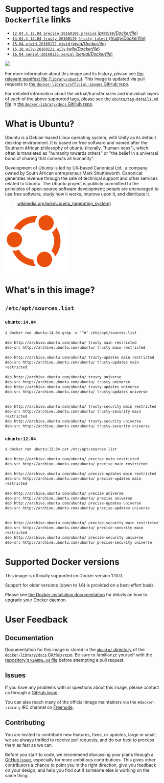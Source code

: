 # Supported tags and respective `Dockerfile` links

-	[`12.04.5`, `12.04`, `precise-20160108`, `precise` (*precise/Dockerfile*)](https://github.com/tianon/docker-brew-ubuntu-core/blob/e406914e5f648003dfe8329b512c30c9ad0d2f9c/precise/Dockerfile)
-	[`14.04.3`, `14.04`, `trusty-20160119`, `trusty`, `latest` (*trusty/Dockerfile*)](https://github.com/tianon/docker-brew-ubuntu-core/blob/e406914e5f648003dfe8329b512c30c9ad0d2f9c/trusty/Dockerfile)
-	[`15.04`, `vivid-20160122`, `vivid` (*vivid/Dockerfile*)](https://github.com/tianon/docker-brew-ubuntu-core/blob/e406914e5f648003dfe8329b512c30c9ad0d2f9c/vivid/Dockerfile)
-	[`15.10`, `wily-20160121`, `wily` (*wily/Dockerfile*)](https://github.com/tianon/docker-brew-ubuntu-core/blob/e406914e5f648003dfe8329b512c30c9ad0d2f9c/wily/Dockerfile)
-	[`16.04`, `xenial-20160125`, `xenial` (*xenial/Dockerfile*)](https://github.com/tianon/docker-brew-ubuntu-core/blob/e406914e5f648003dfe8329b512c30c9ad0d2f9c/xenial/Dockerfile)

[![](https://badge.imagelayers.io/ubuntu:latest.svg)](https://imagelayers.io/?images=ubuntu:12.04.5,ubuntu:14.04.3,ubuntu:15.04,ubuntu:15.10,ubuntu:16.04)

For more information about this image and its history, please see [the relevant manifest file (`library/ubuntu`)](https://github.com/docker-library/official-images/blob/master/library/ubuntu). This image is updated via pull requests to [the `docker-library/official-images` GitHub repo](https://github.com/docker-library/official-images).

For detailed information about the virtual/transfer sizes and individual layers of each of the above supported tags, please see [the `ubuntu/tag-details.md` file](https://github.com/docker-library/docs/blob/master/ubuntu/tag-details.md) in [the `docker-library/docs` GitHub repo](https://github.com/docker-library/docs).

# What is Ubuntu?

Ubuntu is a Debian-based Linux operating system, with Unity as its default desktop environment. It is based on free software and named after the Southern African philosophy of ubuntu (literally, "human-ness"), which often is translated as "humanity towards others" or "the belief in a universal bond of sharing that connects all humanity".

Development of Ubuntu is led by UK-based Canonical Ltd., a company owned by South African entrepreneur Mark Shuttleworth. Canonical generates revenue through the sale of technical support and other services related to Ubuntu. The Ubuntu project is publicly committed to the principles of open-source software development; people are encouraged to use free software, study how it works, improve upon it, and distribute it.

> [wikipedia.org/wiki/Ubuntu_(operating_system)](https://en.wikipedia.org/wiki/Ubuntu_%28operating_system%29)

![logo](https://raw.githubusercontent.com/docker-library/docs/01c12653951b2fe592c1f93a13b4e289ada0e3a1/ubuntu/logo.png)

# What's in this image?

## `/etc/apt/sources.list`

### `ubuntu:14.04`

```console
$ docker run ubuntu:14.04 grep -v '^#' /etc/apt/sources.list

deb http://archive.ubuntu.com/ubuntu/ trusty main restricted
deb-src http://archive.ubuntu.com/ubuntu/ trusty main restricted

deb http://archive.ubuntu.com/ubuntu/ trusty-updates main restricted
deb-src http://archive.ubuntu.com/ubuntu/ trusty-updates main restricted

deb http://archive.ubuntu.com/ubuntu/ trusty universe
deb-src http://archive.ubuntu.com/ubuntu/ trusty universe
deb http://archive.ubuntu.com/ubuntu/ trusty-updates universe
deb-src http://archive.ubuntu.com/ubuntu/ trusty-updates universe


deb http://archive.ubuntu.com/ubuntu/ trusty-security main restricted
deb-src http://archive.ubuntu.com/ubuntu/ trusty-security main restricted
deb http://archive.ubuntu.com/ubuntu/ trusty-security universe
deb-src http://archive.ubuntu.com/ubuntu/ trusty-security universe
```

### `ubuntu:12.04`

```console
$ docker run ubuntu:12.04 cat /etc/apt/sources.list

deb http://archive.ubuntu.com/ubuntu/ precise main restricted
deb-src http://archive.ubuntu.com/ubuntu/ precise main restricted

deb http://archive.ubuntu.com/ubuntu/ precise-updates main restricted
deb-src http://archive.ubuntu.com/ubuntu/ precise-updates main restricted

deb http://archive.ubuntu.com/ubuntu/ precise universe
deb-src http://archive.ubuntu.com/ubuntu/ precise universe
deb http://archive.ubuntu.com/ubuntu/ precise-updates universe
deb-src http://archive.ubuntu.com/ubuntu/ precise-updates universe


deb http://archive.ubuntu.com/ubuntu/ precise-security main restricted
deb-src http://archive.ubuntu.com/ubuntu/ precise-security main restricted
deb http://archive.ubuntu.com/ubuntu/ precise-security universe
deb-src http://archive.ubuntu.com/ubuntu/ precise-security universe
```

# Supported Docker versions

This image is officially supported on Docker version 1.10.0.

Support for older versions (down to 1.6) is provided on a best-effort basis.

Please see [the Docker installation documentation](https://docs.docker.com/installation/) for details on how to upgrade your Docker daemon.

# User Feedback

## Documentation

Documentation for this image is stored in the [`ubuntu/` directory](https://github.com/docker-library/docs/tree/master/ubuntu) of the [`docker-library/docs` GitHub repo](https://github.com/docker-library/docs). Be sure to familiarize yourself with the [repository's `README.md` file](https://github.com/docker-library/docs/blob/master/README.md) before attempting a pull request.

## Issues

If you have any problems with or questions about this image, please contact us through a [GitHub issue](https://github.com/tianon/docker-brew-ubuntu-core/issues).

You can also reach many of the official image maintainers via the `#docker-library` IRC channel on [Freenode](https://freenode.net).

## Contributing

You are invited to contribute new features, fixes, or updates, large or small; we are always thrilled to receive pull requests, and do our best to process them as fast as we can.

Before you start to code, we recommend discussing your plans through a [GitHub issue](https://github.com/tianon/docker-brew-ubuntu-core/issues), especially for more ambitious contributions. This gives other contributors a chance to point you in the right direction, give you feedback on your design, and help you find out if someone else is working on the same thing.
